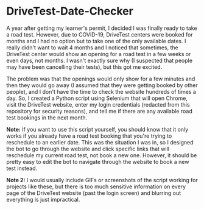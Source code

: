 # DriveTest-Date-Checker
A year after getting my learner's permit, I decided I was finally ready to take a road test. However, due to COVID-19, DriveTest centers were booked for months and I had no option but to take one of the only available dates. I really didn't want to wait 4 months and I noticed that sometimes, the DriveTest center would show an opening for a road test in a few weeks or even days, not months. I wasn't exactly sure why (I suspected that people may have been cancelling their tests), but this got me excited. 

The problem was that the openings would only show for a few minutes and then they would go away (I assumed that they were getting booked by other people), and I don't have the time to check the website hundreds of times a day. So, I created a Python script using Selenium that will open Chrome, visit the DriveTest website, enter my login credentials (redacted from this repository for security reasons), and tell me if there are any available road test bookings in the next month.

**Note:** If you want to use this script yourself, you should know that it only works if you already have a road test booking that you're trying to reschedule to an earlier date. This was the situation I was in, so I designed the bot to go through the website and click specific links that will reschedule my current road test, not book a new one. However, it should be pretty easy to edit the bot to navigate through the website to book a new test instead.

**Note 2:** I would usually include GIFs or screenshots of the script working for projects like these, but there is too much sensitive information on every page of the DriveTest website (past the login screen) and blurring out everything is just impractical.
